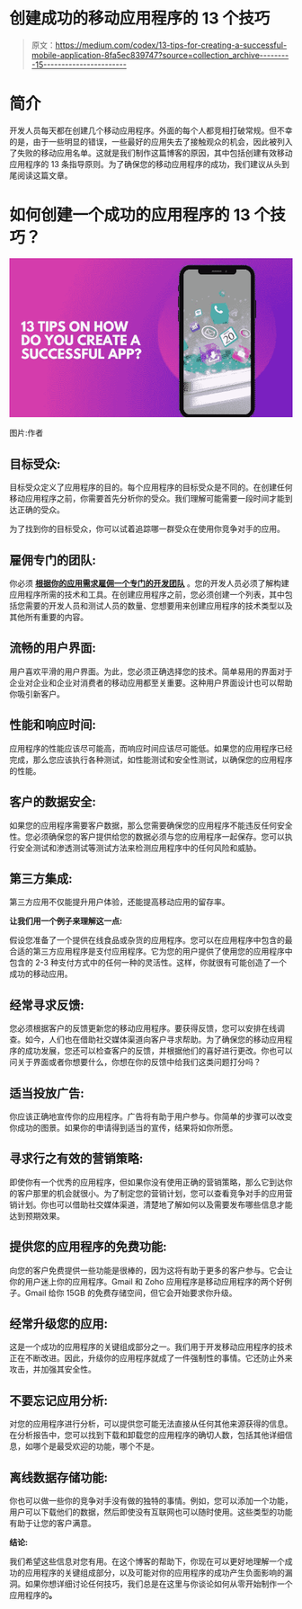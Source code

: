 # 创建成功的移动应用程序的 13 个技巧

> 原文：<https://medium.com/codex/13-tips-for-creating-a-successful-mobile-application-8fa5ec839747?source=collection_archive---------15----------------------->

# **简介**

开发人员每天都在创建几个移动应用程序。外面的每个人都竞相打破常规。但不幸的是，由于一些明显的错误，一些最好的应用失去了接触观众的机会，因此被列入了失败的移动应用名单。这就是我们制作这篇博客的原因，其中包括创建有效移动应用程序的 13 条指导原则。为了确保您的移动应用程序的成功，我们建议从头到尾阅读这篇文章。

# **如何创建一个成功的应用程序的 13 个技巧？**

![](img/3f12ddd1b0cbe84f51b9cf6f23abdd3c.png)

图片:作者

## **目标受众:**

目标受众定义了应用程序的目的。每个应用程序的目标受众是不同的。在创建任何移动应用程序之前，你需要首先分析你的受众。我们理解可能需要一段时间才能到达正确的受众。

为了找到你的目标受众，你可以试着追踪哪一群受众在使用你竞争对手的应用。

## **雇佣专门的团队:**

你必须 [**根据你的应用需求雇佣一个专门的开发团队**](https://jumpgrowth.com/mobile-app-developers/) 。您的开发人员必须了解构建应用程序所需的技术和工具。在创建应用程序之前，您必须创建一个列表，其中包括您需要的开发人员和测试人员的数量、您想要用来创建应用程序的技术类型以及其他所有重要的内容。

## **流畅的用户界面:**

用户喜欢平滑的用户界面。为此，您必须正确选择您的技术。简单易用的界面对于企业对企业和企业对消费者的移动应用都至关重要。这种用户界面设计也可以帮助你吸引新客户。

## **性能和响应时间:**

应用程序的性能应该尽可能高，而响应时间应该尽可能低。如果您的应用程序已经完成，那么您应该执行各种测试，如性能测试和安全性测试，以确保您的应用程序的性能。

## **客户的数据安全:**

如果您的应用程序需要客户数据，那么您需要确保您的应用程序不能违反任何安全性。您必须确保您的客户提供给您的数据必须与您的应用程序一起保存。您可以执行安全测试和渗透测试等测试方法来检测应用程序中的任何风险和威胁。

## **第三方集成:**

第三方应用不仅能提升用户体验，还能提高移动应用的留存率。

**让我们用一个例子来理解这一点:**

假设您准备了一个提供在线食品或杂货的应用程序。您可以在应用程序中包含的最合适的第三方应用程序是支付应用程序。它为您的用户提供了使用您的应用程序中包含的 2-3 种支付方式中的任何一种的灵活性。这样，你就很有可能创造了一个成功的移动应用。

## **经常寻求反馈:**

您必须根据客户的反馈更新您的移动应用程序。要获得反馈，您可以安排在线调查。如今，人们也在借助社交媒体渠道向客户寻求帮助。为了确保您的移动应用程序的成功发展，您还可以检查客户的反馈，并根据他们的喜好进行更改。你也可以问关于界面或者你想要什么，你想在你的反馈中给我们这类问题打分吗？

## **适当投放广告:**

你应该正确地宣传你的应用程序。广告将有助于用户参与。你简单的步骤可以改变你成功的图景。如果你的申请得到适当的宣传，结果将如你所愿。

## **寻求行之有效的营销策略:**

即使你有一个优秀的应用程序，但如果你没有使用正确的营销策略，那么它到达你的客户那里的机会就很小。为了制定您的营销计划，您可以查看竞争对手的应用营销计划。你也可以借助社交媒体渠道，清楚地了解如何以及需要发布哪些信息才能达到预期效果。

## **提供您的应用程序的免费功能:**

向您的客户免费提供一些功能是很棒的，因为这将有助于更多的客户参与。它会让你的用户迷上你的应用程序。Gmail 和 Zoho 应用程序是移动应用程序的两个好例子。Gmail 给你 15GB 的免费存储空间，但它会开始要求你升级。

## **经常升级您的应用:**

这是一个成功的应用程序的关键组成部分之一。我们用于开发移动应用程序的技术正在不断改进。因此，升级你的应用程序就成了一件强制性的事情。它还防止外来攻击，并加强其安全性。

## **不要忘记应用分析:**

对您的应用程序进行分析，可以提供您可能无法直接从任何其他来源获得的信息。在分析报告中，您可以找到下载和卸载您的应用程序的确切人数，包括其他详细信息，如哪个是最受欢迎的功能，哪个不是。

## **离线数据存储功能:**

你也可以做一些你的竞争对手没有做的独特的事情。例如，您可以添加一个功能，用户可以下载他们的数据，然后即使没有互联网也可以随时使用。这些类型的功能有助于让您的客户满意。

**结论:**

我们希望这些信息对您有用。在这个博客的帮助下，你现在可以更好地理解一个成功的应用程序的关键组成部分，以及可能对你的应用程序的成功产生负面影响的漏洞。如果你想详细讨论任何技巧，我们总是在这里与你谈论如何从零开始制作一个应用程序的[](https://jumpgrowth.com/how-to-create-an-app-from-scratch/)**。**